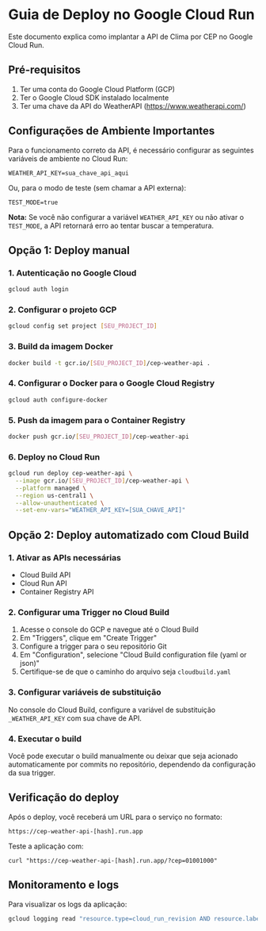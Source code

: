 # Guia de Deploy no Google Cloud Run

Este documento explica como implantar a API de Clima por CEP no Google Cloud Run.

## Pré-requisitos

1. Ter uma conta do Google Cloud Platform (GCP)
2. Ter o Google Cloud SDK instalado localmente
3. Ter uma chave da API do WeatherAPI (https://www.weatherapi.com/)

## Configurações de Ambiente Importantes

Para o funcionamento correto da API, é necessário configurar as seguintes variáveis de ambiente no Cloud Run:

```
WEATHER_API_KEY=sua_chave_api_aqui
```

Ou, para o modo de teste (sem chamar a API externa):

```
TEST_MODE=true
```

**Nota:** Se você não configurar a variável `WEATHER_API_KEY` ou não ativar o `TEST_MODE`, a API retornará erro ao tentar buscar a temperatura.

## Opção 1: Deploy manual

### 1. Autenticação no Google Cloud

```bash
gcloud auth login
```

### 2. Configurar o projeto GCP

```bash
gcloud config set project [SEU_PROJECT_ID]
```

### 3. Build da imagem Docker

```bash
docker build -t gcr.io/[SEU_PROJECT_ID]/cep-weather-api .
```

### 4. Configurar o Docker para o Google Cloud Registry

```bash
gcloud auth configure-docker
```

### 5. Push da imagem para o Container Registry

```bash
docker push gcr.io/[SEU_PROJECT_ID]/cep-weather-api
```

### 6. Deploy no Cloud Run

```bash
gcloud run deploy cep-weather-api \
  --image gcr.io/[SEU_PROJECT_ID]/cep-weather-api \
  --platform managed \
  --region us-central1 \
  --allow-unauthenticated \
  --set-env-vars="WEATHER_API_KEY=[SUA_CHAVE_API]"
```

## Opção 2: Deploy automatizado com Cloud Build

### 1. Ativar as APIs necessárias

- Cloud Build API
- Cloud Run API
- Container Registry API

### 2. Configurar uma Trigger no Cloud Build

1. Acesse o console do GCP e navegue até o Cloud Build
2. Em "Triggers", clique em "Create Trigger"
3. Configure a trigger para o seu repositório Git
4. Em "Configuration", selecione "Cloud Build configuration file (yaml or json)"
5. Certifique-se de que o caminho do arquivo seja `cloudbuild.yaml`

### 3. Configurar variáveis de substituição 

No console do Cloud Build, configure a variável de substituição `_WEATHER_API_KEY` com sua chave de API.

### 4. Executar o build

Você pode executar o build manualmente ou deixar que seja acionado automaticamente por commits no repositório, dependendo da configuração da sua trigger.

## Verificação do deploy

Após o deploy, você receberá um URL para o serviço no formato:
```
https://cep-weather-api-[hash].run.app
```

Teste a aplicação com:

```
curl "https://cep-weather-api-[hash].run.app/?cep=01001000"
```

## Monitoramento e logs

Para visualizar os logs da aplicação:

```bash
gcloud logging read "resource.type=cloud_run_revision AND resource.labels.service_name=cep-weather-api"
``` 